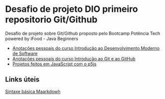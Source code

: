 # Desafio de projeto DIO primeiro repositorio Git/Github
Desafio de projeto sobre Git/Github proposto pelo  Bootcamp Potência Tech powered by iFood - Java Beginners

* [Anotações pessoais do curso Introdução ao Desenvolvimento Moderno de Software](https://github.com/miltonnotforyou/dio-desafio-github-primeiro-repositorio/tree/main/Curso%20DIO%20Introdu%C3%A7%C3%A3o%20ao%20Desenvolvimento%20de%20Softwares)
* [Anotações pessoais do curso Introdução ao Git e ao GitHub](https://github.com/miltonnotforyou/dio-desafio-github-primeiro-repositorio/tree/main/Curso%20introdu%C3%A7%C3%A3o%20a%20GitHub)
* [Projetos feitos em JavaScript com o p5js](https://github.com/miltonnotforyou/dio-desafio-github-primeiro-repositorio/tree/main/Projetos%20javaScript)


## Links úteis
[Sintaxe básica Maarkdowh](https://www.markdownguide.org/)
